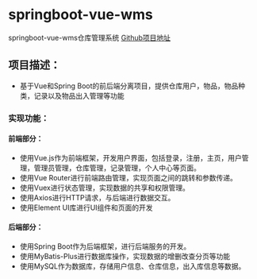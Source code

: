# springboot-vue-wms
springboot-vue-wms仓库管理系统
[Github项目地址](https://github.com/Wangchenfei7788/springboot-vue-wms.git)
## 项目描述：
- 基于Vue和Spring Boot的前后端分离项目，提供仓库用户，物品，物品种类，记录以及物品出入管理等功能
### 实现功能：
#### 前端部分：
- 使用Vue.js作为前端框架，开发用户界面，包括登录，注册，主页，用户管理，管理员管理，仓库管理，记录管理，个人中心等页面。
- 使用Vue Router进行前端路由管理，实现页面之间的跳转和参数传递。
- 使用Vuex进行状态管理，实现数据的共享和权限管理。
- 使用Axios进行HTTP请求，与后端进行数据交互。
- 使用Element UI库进行UI组件和页面的开发
#### 后端部分：
- 使用Spring Boot作为后端框架，进行后端服务的开发。
- 使用MyBatis-Plus进行数据库操作，实现数据的增删改查分页等功能
- 使用MySQL作为数据库，存储用户信息、仓库信息，出入库信息等数据。
